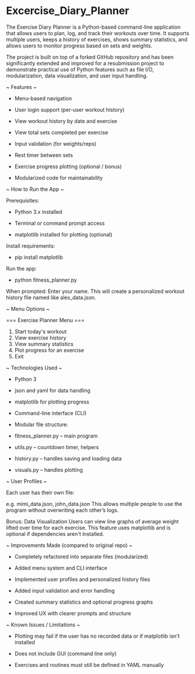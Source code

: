 # Excercise_Diary_Planner


The Exercise Diary Planner is a Python-based command-line application that allows users to plan, log, and track their workouts over time. It supports multiple users, keeps a history of exercises, shows summary statistics, and allows users to monitor progress based on sets and weights.

The project is built on top of a forked GitHub repository and has been significantly extended and improved for a resubmission project to demonstrate practical use of Python features such as file I/O, modularization, data visualization, and user input handling.

  ~ Features ~


- Menu-based navigation


- User login support (per-user workout history)
 

- View workout history by date and exercise
 

- View total sets completed per exercise
 

- Input validation (for weights/reps)
 

- Rest timer between sets


- Exercise progress plotting (optional / bonus)
 

- Modularized code for maintainability

 
 
 ~ How to Run the App ~

 
 
 Prerequisites:


- Python 3.x installed


- Terminal or command prompt access


- matplotlib installed for plotting (optional)

Install requirements:


- pip install matplotlib
 
 
 Run the app:


- python fitness_planner.py

When prompted:
Enter your name. This will create a personalized workout history file named like alex_data.json.

~ Menu Options ~

=== Exercise Planner Menu ===
1. Start today's workout
2. View exercise history
3. View summary statistics
4. Plot progress for an exercise
5. Exit

~ Technologies Used ~


- Python 3


- json and yaml for data handling


- matplotlib for plotting progress


- Command-line interface (CLI)


- Modular file structure:


- fitness_planner.py – main program


- utils.py – countdown timer, helpers


- history.py – handles saving and loading data


- visuals.py – handles plotting

 ~ User Profiles ~

 Each user has their own file:

e.g. mimi_data.json, john_data.json
This allows multiple people to use the program without overwriting each other’s logs.

Bonus: Data Visualization
Users can view line graphs of average weight lifted over time for each exercise. This feature uses matplotlib and is optional if dependencies aren't installed.

~ Improvements Made (compared to original repo) ~



- Completely refactored into separate files (modularized)


- Added menu system and CLI interface


- Implemented user profiles and personalized history files


- Added input validation and error handling


- Created summary statistics and optional progress graphs


- Improved UX with clearer prompts and structure

 ~ Known Issues / Limitations ~



- Plotting may fail if the user has no recorded data or if matplotlib isn't installed


- Does not include GUI (command line only)


- Exercises and routines must still be defined in YAML manually
